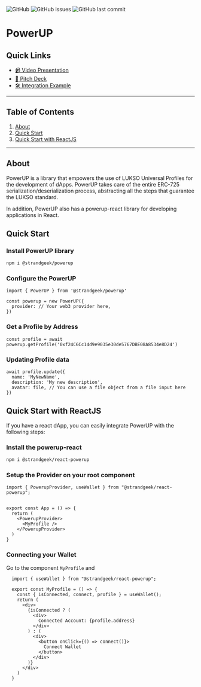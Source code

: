 ![GitHub](https://img.shields.io/github/license/strandgeek/powerup?v=1) ![GitHub issues](https://img.shields.io/github/issues/strandgeek/powerup) ![GitHub last commit](https://img.shields.io/github/last-commit/strandgeek/powerup)

# PowerUP

## Quick Links
- [📹 Video Presentation](https://www.youtube.com/watch?v=3N8zNU7-wvM)
- [📕 Pitch Deck](https://drive.google.com/file/d/125elRSooWs5ichZ_PbPav3VbNJs8FoXX/view?usp=sharing)
- [🛠 Integration Example](https://github.com/strandgeek/powerup/tree/main/examples/react-app)
--------

## Table of Contents
1. [About](#about)
2. [Quick Start](#quick-start)
3. [Quick Start with ReactJS](#quick-start-with-reactjs)


--------


## About

PowerUP is a library that empowers the use of LUKSO Universal Profiles for the development of dApps. PowerUP takes care of the entire ERC-725 serialization/deserialization process, abstracting all the steps that guarantee the LUKSO standard.

In addition, PowerUP also has a powerup-react library for developing applications in React.


## Quick Start

### Install PowerUP library

```bash
npm i @strandgeek/powerup
```

### Configure the PowerUP

```tsx
import { PowerUP } from '@strandgeek/powerup'

const powerup = new PowerUP({
  provider: // Your web3 provider here,
})
```

### Get a Profile by Address

```tsx
const profile = await powerup.getProfile('0xf24C6Cc14d9e9035e30de5767DBE08A8534e8D24')
```

### Updating Profile data

```tsx
await profile.update({
  name: 'MyNewName',
  description: 'My new description',
  avatar: file, // You can use a file object from a file input here
})
```

## Quick Start with ReactJS

If you have a react dApp, you can easily integrate PowerUP with the following steps:

### Install the powerup-react

```bash
npm i @strandgeek/react-powerup
```

### Setup the Provider on your root component

```tsx
import { PowerupProvider, useWallet } from "@strandgeek/react-powerup";


export const App = () => {
  return (
    <PowerupProvider>
      <MyProfile />
    </PowerupProvider>
  )
}
```

### Connecting your Wallet

Go to the component `MyProfile` and

```tsx
  import { useWallet } from "@strandgeek/react-powerup";

  export const MyProfile = () => {
    const { isConnected, connect, profile } = useWallet();
    return (
      <div>
        {isConnected ? (
          <div>
            Connected Account: {profile.address}
          </div>
        ) : (
          <div>
            <button onClick={() => connect()}>
              Connect Wallet
            </button>
          </div>
        )}
      </div>
    )
  }
```
